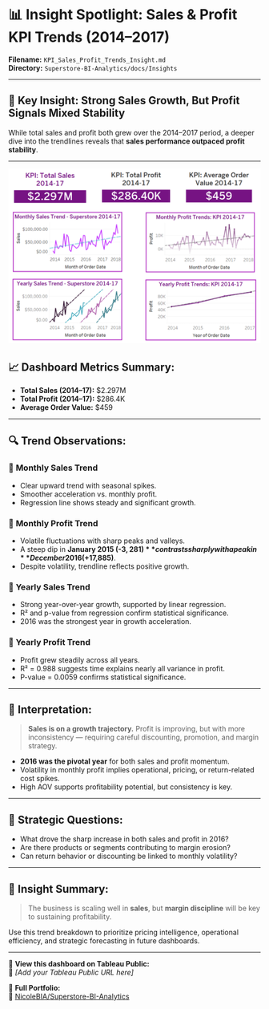 # 📊 Insight Spotlight: Sales & Profit KPI Trends (2014–2017)

**Filename:** `KPI_Sales_Profit_Trends_Insight.md`  
**Directory:** `Superstore-BI-Analytics/docs/Insights`

---

## 🧠 Key Insight: Strong Sales Growth, But Profit Signals Mixed Stability

While total sales and profit both grew over the 2014–2017 period, a deeper dive into the trendlines reveals that **sales performance outpaced profit stability**.

---

![KPI Sales, Profit and Trends Dasboard 2014-17](/Assets/Superstore_KPI_Dashboard_Sales_Profit_Trends.png)


## 📈 Dashboard Metrics Summary:

- **Total Sales (2014–17):** $2.297M  
- **Total Profit (2014–17):** $286.4K  
- **Average Order Value:** $459

---

## 🔍 Trend Observations:

### 📌 **Monthly Sales Trend**
- Clear upward trend with seasonal spikes.
- Smoother acceleration vs. monthly profit.
- Regression line shows steady and significant growth.

### 📌 **Monthly Profit Trend**
- Volatile fluctuations with sharp peaks and valleys.
- A steep dip in **January 2015 (-$3,281)** contrasts sharply with a peak in **December 2016 (+$17,885)**.
- Despite volatility, trendline reflects positive growth.

### 📌 **Yearly Sales Trend**
- Strong year-over-year growth, supported by linear regression.
- R² and p-value from regression confirm statistical significance.
- 2016 was the strongest year in growth acceleration.

### 📌 **Yearly Profit Trend**
- Profit grew steadily across all years.
- R² = 0.988 suggests time explains nearly all variance in profit.
- P-value = 0.0059 confirms statistical significance.

---

## 🧠 Interpretation:

> **Sales is on a growth trajectory.** Profit is improving, but with more inconsistency — requiring careful discounting, promotion, and margin strategy.

- **2016 was the pivotal year** for both sales and profit momentum.
- Volatility in monthly profit implies operational, pricing, or return-related cost spikes.
- High AOV supports profitability potential, but consistency is key.

---

## 💬 Strategic Questions:

- What drove the sharp increase in both sales and profit in 2016?
- Are there products or segments contributing to margin erosion?
- Can return behavior or discounting be linked to monthly volatility?

---

## 📌 Insight Summary:

> The business is scaling well in **sales**, but **margin discipline** will be key to sustaining profitability.

Use this trend breakdown to prioritize pricing intelligence, operational efficiency, and strategic forecasting in future dashboards.

---

📁 **View this dashboard on Tableau Public:**  
🔗 *[Add your Tableau Public URL here]*

📄 **Full Portfolio:**  
🔗 [NicoleBIA/Superstore-BI-Analytics](https://github.com/NicoleBIA/Superstore-BI-Analytics)
